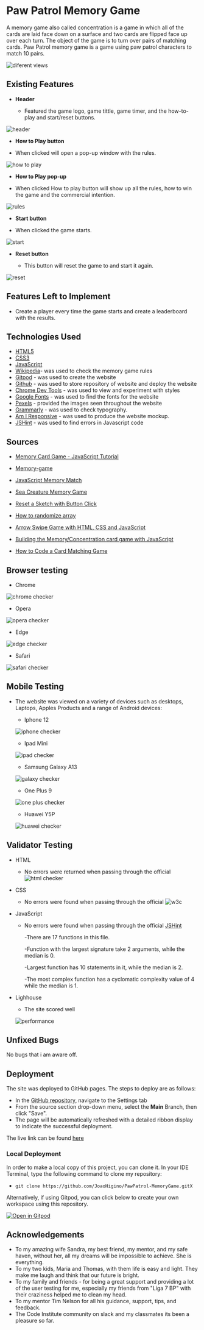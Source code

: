 # Paw Patrol Memory Game

A memory game also called concentration is a game in which all of the cards are laid face down on a surface and two cards are flipped face up over each turn. The object of the game is to turn over pairs of matching cards. Paw Patrol memory game is a game using paw patrol characters to match 10 pairs. 

![diferent views](./documents/pawpatrolresponsive.png)

## Existing Features

- __Header__

  - Featured the game logo, game tittle, game timer, and the how-to-play and start/reset buttons. 

![header](./documents/header.png)


 - __How to Play button__

  - When clicked will open a pop-up window with the rules. 
  

 ![how to play](./documents/howtoplay.png)

 - __How to Play pop-up__

  - When clicked How to play button will show up all the rules, how to win the game and the commercial intention.

 ![rules](./documents/rules.png)

 - __Start button__

  - When clicked the game starts.

 ![start](./documents/start.png)

- __Reset button__

  - This button will reset the game to and start it again.  

 ![reset](./documents/reset.png)


## Features Left to Implement

- Create a player every time the game starts and create a leaderboard with the results. 

## Technologies Used

- [HTML5](https://en.wikipedia.org/wiki/HTML5)
- [CSS3](https://en.wikipedia.org/wiki/Cascading_Style_Sheets)
- [JavaScript](https://en.wikipedia.org/wiki/JavaScript)
- [Wikipedia](https://en.wikipedia.org/wiki/Concentration_(card_game))- was used to check the memory game rules
- [Gitpod](https://www.gitpod.io) - was used to create the website
- [Github](https://github.com) - was used to store repository of website and deploy the website
- [Chrome Dev Tools](https://developer.chrome.com/docs/devtools) - was used to view and experiment with styles
- [Google Fonts](https://fonts.google.com) - was used to find the fonts for the website
- [Pexels](https://www.pexels.com) - provided the images seen throughout the website
- [Grammarly](https://app.grammarly.com) - was used to check typography.
- [Am I Responsive](https://ui.dev/amiresponsive?url=https://joaohigino.github.io/CHANGE/) - was used to produce the website mockup.
- [JSHint](https://jshint.com/) - was used to find errors in Javascript code

## Sources

- [Memory Card Game - JavaScript Tutorial](https://www.youtube.com/watch?v=ZniVgo8U7ek&t=1505s)

- [Memory-game](https://marina-ferreira.github.io/projects/js/memory-game/)

- [JavaScript Memory Match](https://github.com/jamesqquick/javascript-memory-match/blob/master/app.js)

- [Sea Creature Memory Game](https://kaylaesmith1.github.io/sea-creature-memory-game/)

- [Reset a Sketch with Button Click](https://www.youtube.com/watch?v=lm8Y8TD4CTM)

- [How to randomize array](https://stackoverflow.com/questions/2450954/how-to-randomize-shuffle-a-javascript-array)

- [Arrow Swipe Game with HTML, CSS and JavaScript](https://www.youtube.com/watch?v=1Au5rgP_V7E)

- [Building the Memory/Concentration card game with JavaScript](https://www.youtube.com/watch?v=ADwdef6vXZU&t=598s)

- [How to Code a Card Matching Game](https://www.youtube.com/watch?v=28VfzEiJgy4&t=1823s)



## Browser testing

 - Chrome

 ![chrome checker](./documents/chrome.png)

 - Opera

 ![opera checker](./documents/opera.jpeg)

 - Edge

 ![edge checker](./documents/edge.png)

 - Safari

 ![safari checker](./documents/safari.jpeg)

## Mobile Testing 

- The website was viewed on a variety of devices such as desktops, Laptops, Apples Products and a range of Android devices:

  - Iphone 12

  ![iphone checker](./documents/iphone12.png)
   
  - Ipad Mini

  ![ipad checker](./documents/ipad.png)
   
  - Samsung Galaxy A13

  ![galaxy checker](./documents/galaxy.png)
   
  - One Plus 9

  ![one plus checker](./documents/oneplus9.png)
   
  - Huawei Y5P

  ![huawei checker](./documents/huawei.jpeg)
   


## Validator Testing 

- HTML

  - No errors were returned when passing through the official
  ![html checker](./documents/html.png)

- CSS

  - No errors were found when passing through the official
  ![w3c](./documents/w3c.png)
  
- JavaScript

  - No errors were found when passing through the official [JSHint](https://jshint.com/)
   
    -There are 17 functions in this file.
   
    -Function with the largest signature take 2 arguments, while the median is 0.
   
    -Largest function has 10 statements in it, while the median is 2.
   
    -The most complex function has a cyclomatic complexity value of 4 while the median is 1.


- Lighhouse

  - The site scored well

  ![performance](./documents/performance.png)




## Unfixed Bugs

No bugs that i am aware off.

## Deployment

The site was deployed to GitHub pages. The steps to deploy are as follows: 
  - In the [GitHub repository](https://github.com/JoaoHigino/PawPatrol-MemoryGame), navigate to the Settings tab 
  - From the source section drop-down menu, select the **Main** Branch, then click "Save".
  - The page will be automatically refreshed with a detailed ribbon display to indicate the successful deployment.

The live link can be found [here](https://joaohigino.github.io/PawPatrol-MemoryGame/)

### Local Deployment

In order to make a local copy of this project, you can clone it. In your IDE Terminal, type the following command to clone my repository:

- `git clone https://github.com/JoaoHigino/PawPatrol-MemoryGame.gitX`

Alternatively, if using Gitpod, you can click below to create your own workspace using this repository.

[![Open in Gitpod](https://gitpod.io/button/open-in-gitpod.svg)](https://gitpod.io/#https://github.com/JoaoHigino/PawPatrol-MemoryGame)


## Acknowledgements

- To my amazing wife Sandra, my best friend, my mentor, and my safe haven, without her, all my dreams will be impossible to achieve. She is everything.
- To my two kids, Maria and Thomas, with them life is easy and light. They make me laugh and think that our future is bright. 
- To my family and friends - for being a great support and providing a lot of the user testing for me, especially my friends from "Liga 7 BP" with their craziness helped me to clean my head.
- To my mentor Tim Nelson for all his guidance, support, tips, and feedback.
- The Code Institute community on slack and my classmates its been a pleasure so far.